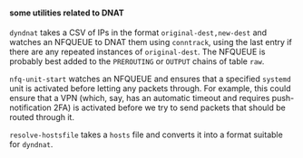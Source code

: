 #### some utilities related to DNAT

`dyndnat` takes a CSV of IPs in the format `original-dest,new-dest` and watches an NFQUEUE to DNAT them using `conntrack`, using the last entry if there are any repeated instances of `original-dest`. The NFQUEUE is probably best added to the `PREROUTING` or `OUTPUT` chains of table `raw`.

`nfq-unit-start` watches an NFQUEUE and ensures that a specified `systemd` unit is activated before letting any packets through. For example, this could ensure that a VPN (which, say, has an automatic timeout and requires push-notification 2FA) is activated before we try to send packets that should be routed through it.

`resolve-hostsfile` takes a `hosts` file and converts it into a format suitable for `dyndnat`.
